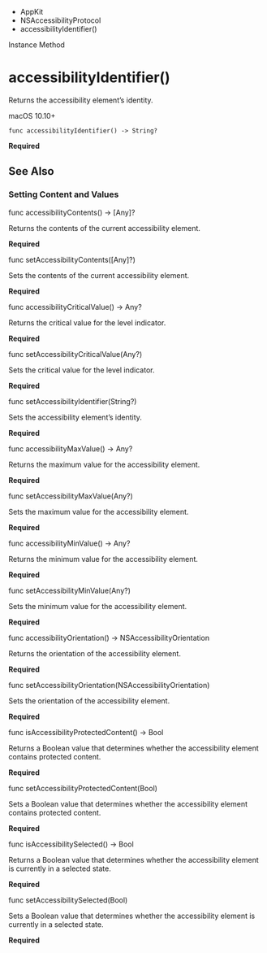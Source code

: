 

- AppKit
- NSAccessibilityProtocol
-  accessibilityIdentifier() 

Instance Method

# accessibilityIdentifier()

Returns the accessibility element’s identity.

macOS 10.10+

``` source
func accessibilityIdentifier() -> String?
```

**Required**

## See Also

### Setting Content and Values

func accessibilityContents() -> [Any]?

Returns the contents of the current accessibility element.

**Required**

func setAccessibilityContents([Any]?)

Sets the contents of the current accessibility element.

**Required**

func accessibilityCriticalValue() -> Any?

Returns the critical value for the level indicator.

**Required**

func setAccessibilityCriticalValue(Any?)

Sets the critical value for the level indicator.

**Required**

func setAccessibilityIdentifier(String?)

Sets the accessibility element’s identity.

**Required**

func accessibilityMaxValue() -> Any?

Returns the maximum value for the accessibility element.

**Required**

func setAccessibilityMaxValue(Any?)

Sets the maximum value for the accessibility element.

**Required**

func accessibilityMinValue() -> Any?

Returns the minimum value for the accessibility element.

**Required**

func setAccessibilityMinValue(Any?)

Sets the minimum value for the accessibility element.

**Required**

func accessibilityOrientation() -> NSAccessibilityOrientation

Returns the orientation of the accessibility element.

**Required**

func setAccessibilityOrientation(NSAccessibilityOrientation)

Sets the orientation of the accessibility element.

**Required**

func isAccessibilityProtectedContent() -> Bool

Returns a Boolean value that determines whether the accessibility element contains protected content.

**Required**

func setAccessibilityProtectedContent(Bool)

Sets a Boolean value that determines whether the accessibility element contains protected content.

**Required**

func isAccessibilitySelected() -> Bool

Returns a Boolean value that determines whether the accessibility element is currently in a selected state.

**Required**

func setAccessibilitySelected(Bool)

Sets a Boolean value that determines whether the accessibility element is currently in a selected state.

**Required**

